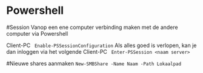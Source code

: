 Powershell
==========

#Session
Vanop een ene computer verbinding maken met de andere computer via Powershell

Client-PC ``` Enable-PSSessionConfiguration``` 
Als alles goed is verlopen, kan je dan inloggen via het volgende 
Client-PC  ``` Enter-PSSession <naam server>``` 

#Nieuwe shares aanmaken
```New-SMBShare -Name Naam -Path Lokaalpad```

